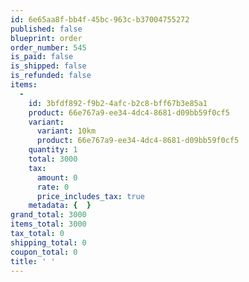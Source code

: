 ```yaml
---
id: 6e65aa8f-bb4f-45bc-963c-b37004755272
published: false
blueprint: order
order_number: 545
is_paid: false
is_shipped: false
is_refunded: false
items:
  -
    id: 3bfdf892-f9b2-4afc-b2c8-bff67b3e85a1
    product: 66e767a9-ee34-4dc4-8681-d09bb59f0cf5
    variant:
      variant: 10km
      product: 66e767a9-ee34-4dc4-8681-d09bb59f0cf5
    quantity: 1
    total: 3000
    tax:
      amount: 0
      rate: 0
      price_includes_tax: true
    metadata: {  }
grand_total: 3000
items_total: 3000
tax_total: 0
shipping_total: 0
coupon_total: 0
title: ' '
---
```

